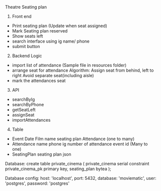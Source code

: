Theatre Seating plan
1. Front end
- Print seating plan (Update when seat assigned)
- Mark Seating plan reserved
- Show seats left
- search interface using ig name/ phone
- submit button


2. Backend Logic
- import list of attendance (Sample file in resources folder)
- arrange seat for attendance
    Algorithm:
        Assign seat from behind, left to right
        Avoid separate seat(including aisle)
- mark the attendances seat


3. API
- searchByIg
- searchByPhone
- getSeatLeft
- assignSeat
- importAttendances


4. Table 
- Event
    Date
    Film name
    seating plan
    Attendance (one to many)
- Attendance
    name
    phone
    ig
    number of attendance
    event id (Many to one)
- SeatingPlan
    seating plan json




Database:
create table private_cinema
(
    private_cinema serial
        constraint private_cinema_pk
            primary key,
    seating_plan   bytea
);

Database config:
  host: 'localhost',
  port: 5432,
  database: 'moviematic',
  user: 'postgres',
  password: 'postgres'